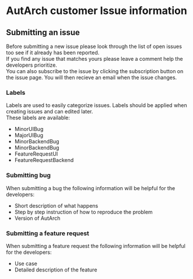 # AutArch customer Issue information
## Submitting an issue
Before submitting a new issue please look through the list of open issues too see if it already has been reported.  
If you find any issue that matches yours please leave a comment help the developers prioritize.  
You can also subscribe to the issue by clicking the subscription button on the issue page. You will then recieve an email when the issue changes.
### Labels
Labels are used to easily categorize issues. Labels should be applied when creating issues and can edited later.  
These labels are available:
- MinorUIBug
- MajorUIBug
- MinorBackendBug
- MinorBackendBug
- FeatureRequestUI
- FeatureRequestBackend
### Submitting bug
When submitting a bug the following information will be helpful for the developers:
- Short description of what happens
- Step by step instruction of how to reproduce the problem
- Version of AutArch
### Submitting a feature request
When submitting a feature request the following information will be helpful for the developers:
- Use case
- Detailed description of the feature
